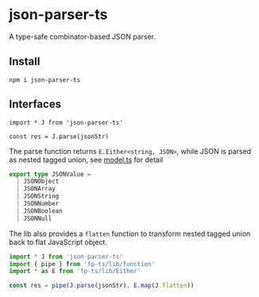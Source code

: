 # json-parser-ts

A type-safe combinator-based JSON parser.

## Install

```shell
npm i json-parser-ts
```

## Interfaces

```
import * J from 'json-parser-ts'

const res = J.parse(jsonStr)
```

The parse function returns `E.Either<string, JSON>`, while JSON is parsed as nested tagged union, see [model.ts](https://github.com/wddwycc/json-parser-ts/blob/main/src/model.ts) for detail

```typescript
export type JSONValue =
  | JSONObject
  | JSONArray
  | JSONString
  | JSONNumber
  | JSONBoolean
  | JSONNull
```

The lib also provides a `flatten` function to transform nested tagged union back to flat JavaScript object.

```typescript
import * J from 'json-parser-ts'
import { pipe } from 'fp-ts/lib/function'
import * as E from 'fp-ts/lib/Either'

const res = pipe(J.parse(jsonStr), E.map(J.flatten))
```
